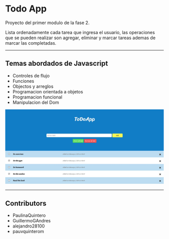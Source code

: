 # Todo App

Proyecto del primer modulo de la fase 2. 

Lista ordenadamente cada tarea que ingresa el usuario, las operaciones que se pueden realizar son agregar, eliminar y marcar tareas ademas de marcar las completadas.

---
## Temas abordados de Javascript
* Controles de flujo
* Funciones
* Objectos y arreglos
* Programacion orientada a objetos
* Programacion funcional
* Manipulacion del Dom

![Imagen de la aplicacion](./img/todoapp.jpg)

---
## Contributors
* PaulinaQuintero
* GuillermoGAndres 
* alejandro28100
* pauvquinterom



